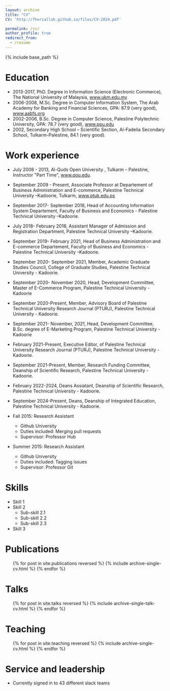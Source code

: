 ```yaml
---
layout: archive
title: "CV"
CV: 'http://fherzallah.github.io/files/CV-2024.pdf'

permalink: /cv/
author_profile: true
redirect_from:
  - /resume
---
```


{% include base_path %}

Education
======
* 2013-2017, PhD. Degree in Information Science (Electronic Commerce), The National University of Malaysia, www.ukm.edu.my
* 2006-2008, M.Sc. Degree in Computer Information System, The Arab Academy for Banking and Financial Sciences, GPA: 87.9 (very good), www.aabfs.org 
* 2002-2006, B.Sc. Degree in Computer Science, Palestine Polytechnic University, GPA: 78.7 (very good), www.ppu.edu
* 2002, Secondary High School – Scientific Section, Al-Fadelia  Secondary School, Tulkarm-Palestine, 84.1 (very good).

Work experience
======
  * July 2008 - 2013, Al-Quds Open University , Tulkarm – Palestine, Instructor  "Part Time", www.qou.edu.
  * September 2009 - Present, Associate Professor at Departement of Business Administration and E-commerce, Palestine Technical University –Kadoorie, Tulkarm, www.ptuk.edu.ps
  * September 2017- September 2018, Head of Accounting Information System Departement, Faculty of Business and Economics  - Palestine Technical University –Kadoorie. 
  * July 2018- February 2018, Assistant Manager of Admission and Registration Department, Palestine Technical University –Kadoorie.
  * September 2019- February 2021, Head of Business Administration and E-commerce Departement, Faculty of Business and Economics  - Palestine Technical University –Kadoorie.
  * September 2020- September 2021, Member, Academic Graduate Studies Council, College of Graduate Studies, Palestine Technical University - Kadoorie.
  * September 2020- November 2020, Head, Development Committee, Master of E-Commerce Program, Palestine Technical University - Kadoorie 
  * September 2020-Present, Member, Advisory Board of Palestine Technical University Research Journal (PTURJ), Palestine Technical University - Kadoorie.
  * September 2021- November, 2021, Head, Development Committee, B.Sc. degree of E-Marketing Program, Palestine Technical University - Kadoorie 
  * February 2021-Present, Executive Editor, of Palestine Technical University Research Journal (PTURJ), Palestine Technical University - Kadoorie.
  * September 2021-Present, Member, Research Funding Committee, Deanship of Scientific Research, Palestine Technical University - Kadoorie.
  * February 2022-2024, Deans Assiatant, Deanship of Scientific Research, Palestine Technical University - Kadoorie.
  * September 2024-Present, Deans, Deanship of Integrated Education, Palestine Technical University - Kadoorie.



* Fall 2015: Research Assistant
  * Github University
  * Duties included: Merging pull requests
  * Supervisor: Professor Hub

* Summer 2015: Research Assistant
  * Github University
  * Duties included: Tagging issues
  * Supervisor: Professor Git
  
Skills
======
* Skill 1
* Skill 2
  * Sub-skill 2.1
  * Sub-skill 2.2
  * Sub-skill 2.3
* Skill 3

Publications
======
  <ul>{% for post in site.publications reversed %}
    {% include archive-single-cv.html %}
  {% endfor %}</ul>
  
Talks
======
  <ul>{% for post in site.talks reversed %}
    {% include archive-single-talk-cv.html  %}
  {% endfor %}</ul>
  
Teaching
======
  <ul>{% for post in site.teaching reversed %}
    {% include archive-single-cv.html %}
  {% endfor %}</ul>
  
Service and leadership
======
* Currently signed in to 43 different slack teams
